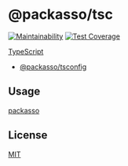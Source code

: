 # @packasso/tsc

[![Maintainability](https://api.codeclimate.com/v1/badges/aaced5b2261f8a59b7cd/maintainability)](https://codeclimate.com/github/qiwi/packasso/maintainability)
[![Test Coverage](https://api.codeclimate.com/v1/badges/aaced5b2261f8a59b7cd/test_coverage)](https://codeclimate.com/github/qiwi/packasso/test_coverage)

[TypeScript](https://typescriptlang.org/)

- [@packasso/tsconfig](https://www.npmjs.com/package/@packasso/tsconfig)

## Usage

[packasso](https://www.npmjs.com/package/packasso)

## License

[MIT](./LICENSE)
